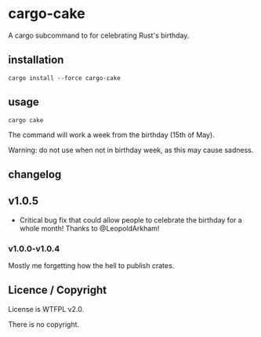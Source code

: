 # cargo-cake

A cargo subcommand to for celebrating Rust's birthday.

## installation

`cargo install --force cargo-cake`

## usage

`cargo cake`

The command will work a week from the birthday (15th of May).

Warning: do not use when not in birthday week, as this may cause sadness.

## changelog

## v1.0.5

- Critical bug fix that could allow people to celebrate the birthday for a
whole month! Thanks to @LeopoldArkham!

### v1.0.0-v1.0.4

Mostly me forgetting how the hell to publish crates.

## Licence / Copyright

License is WTFPL v2.0.

There is no copyright.
